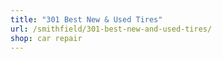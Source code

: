 ```yaml
---
title: "301 Best New & Used Tires"
url: /smithfield/301-best-new-and-used-tires/
shop: car repair
---
```

